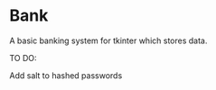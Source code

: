 # Bank

A basic banking system for tkinter which stores data.

TO DO:

Add salt to hashed passwords
